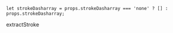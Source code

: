     let strokeDasharray = props.strokeDasharray === 'none' ? [] : props.strokeDasharray;
extractStroke